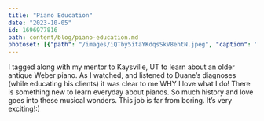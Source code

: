```yaml
---
title: "Piano Education"
date: "2023-10-05"
id: 1696977816
path: content/blog/piano-education.md
photoset: [{"path": "/images/iQTby5itaYKdqsSkV8ehtN.jpeg", "caption": "Weber piano diagnosis- Kaysville, UT", "thumbnail": "False"}]
---
```

I tagged along with my mentor to Kaysville, UT to learn about an older antique Weber piano. As I watched, and listened to Duane’s diagnoses (while educating his clients) it was clear to me WHY I love what I do! There is something new to learn everyday about pianos. So much history and love goes into these musical wonders. This job is far from boring. It’s very exciting!:)